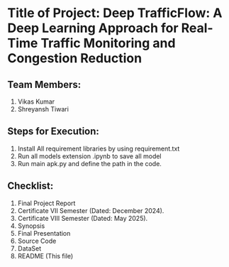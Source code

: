 # Title of Project: Deep TrafficFlow: A Deep Learning Approach for Real-Time Traffic Monitoring and Congestion Reduction

## Team Members:
1. Vikas Kumar
2. Shreyansh Tiwari

## Steps for Execution:
1. Install All requirement libraries by using requirement.txt
2. Run all models extension .ipynb to save all model
3. Run main apk.py and define the path in the code. 
   

## Checklist:
1. Final Project Report
2. Certificate VII Semester (Dated: December 2024).
3. Certificate VIII Semester (Dated: May 2025).
4. Synopsis
5. Final Presentation
6. Source Code
7. DataSet
8. README (This file)
